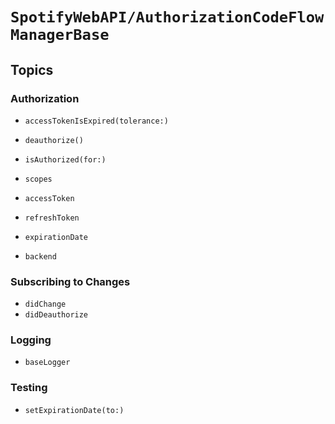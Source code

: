 # ``SpotifyWebAPI/AuthorizationCodeFlowManagerBase``

## Topics

### Authorization

- ``accessTokenIsExpired(tolerance:)``
- ``deauthorize()``
- ``isAuthorized(for:)``

- ``scopes``
- ``accessToken``
- ``refreshToken``
- ``expirationDate``
- ``backend``

### Subscribing to Changes

- ``didChange``
- ``didDeauthorize``

### Logging

- ``baseLogger``

### Testing

- ``setExpirationDate(to:)``
